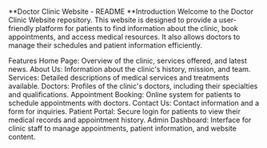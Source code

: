 **Doctor Clinic Website - README
**Introduction
Welcome to the Doctor Clinic Website repository. This website is designed to provide a user-friendly platform for patients to find information about the clinic, book appointments, and access medical resources. It also allows doctors to manage their schedules and patient information efficiently.

Features
Home Page: Overview of the clinic, services offered, and latest news.
About Us: Information about the clinic's history, mission, and team.
Services: Detailed descriptions of medical services and treatments available.
Doctors: Profiles of the clinic's doctors, including their specialties and qualifications.
Appointment Booking: Online system for patients to schedule appointments with doctors.
Contact Us: Contact information and a form for inquiries.
Patient Portal: Secure login for patients to view their medical records and appointment history.
Admin Dashboard: Interface for clinic staff to manage appointments, patient information, and website content.
